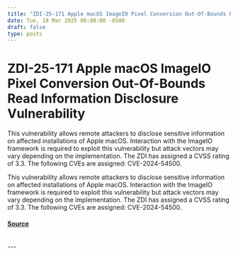 ```yaml
---
title: "ZDI-25-171 Apple macOS ImageIO Pixel Conversion Out-Of-Bounds Read Information Disclosure Vulnerability"
date: Tue, 18 Mar 2025 00:00:00 -0500
draft: false
type: posts
---
```

# ZDI-25-171 Apple macOS ImageIO Pixel Conversion Out-Of-Bounds Read Information Disclosure Vulnerability





This vulnerability allows remote attackers to disclose sensitive information on affected installations of Apple macOS. Interaction with the ImageIO framework is required to exploit this vulnerability but attack vectors may vary depending on the implementation. The ZDI has assigned a CVSS rating of 3.3. The following CVEs are assigned: CVE-2024-54500.

This vulnerability allows remote attackers to disclose sensitive information on affected installations of Apple macOS. Interaction with the ImageIO framework is required to exploit this vulnerability but attack vectors may vary depending on the implementation. The ZDI has assigned a CVSS rating of 3.3. The following CVEs are assigned: CVE-2024-54500.

#### [Source](http://www.zerodayinitiative.com/advisories/ZDI-25-171/)

<br/>
---
